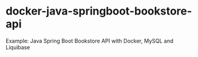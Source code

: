 # docker-java-springboot-bookstore-api
Example: Java Spring Boot Bookstore API with Docker, MySQL and Liquibase
